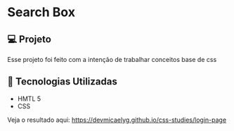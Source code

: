 # Search Box 
## 💻 Projeto

Esse projeto foi feito com a intenção de trabalhar conceitos base de css
## 🚀 Tecnologias Utilizadas

- HMTL 5
- CSS

Veja o resultado aqui: https://devmicaelyg.github.io/css-studies/login-page
